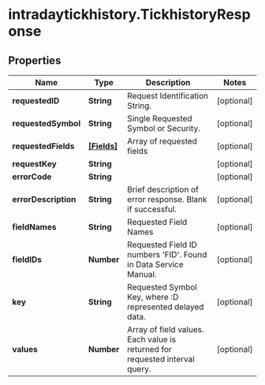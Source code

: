 # intradaytickhistory.TickhistoryResponse

## Properties

Name | Type | Description | Notes
------------ | ------------- | ------------- | -------------
**requestedID** | **String** | Request Identification String. | [optional] 
**requestedSymbol** | **String** | Single Requested Symbol or Security. | [optional] 
**requestedFields** | [**[Fields]**](Fields.md) | Array of requested fields  | [optional] 
**requestKey** | **String** |  | [optional] 
**errorCode** | **String** |  | [optional] 
**errorDescription** | **String** | Brief description of error response. Blank if successful. | [optional] 
**fieldNames** | **String** | Requested Field Names | [optional] 
**fieldIDs** | **Number** | Requested Field ID numbers &#39;FID&#39;. Found in Data Service Manual. | [optional] 
**key** | **String** | Requested Symbol Key, where :D represented delayed data. | [optional] 
**values** | **Number** | Array of field values. Each value is returned for requested interval query. | [optional] 


